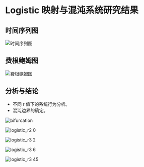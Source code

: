 # Logistic 映射与混沌系统研究结果

## 时间序列图

![时间序列图](path/to/timeseries.png)

## 费根鲍姆图

![费根鲍姆图](path/to/feigenbaum.png)

## 分析与结论

- 不同 r 值下的系统行为分析。
- 混沌边界的确定。

![bifurcation](https://github.com/user-attachments/assets/4eab722c-deb4-4ff2-a51a-789424dd0528)


![logistic_r2 0](https://github.com/user-attachments/assets/021def1a-6ddc-44af-b5e0-d38bd1618079)

![logistic_r3 2](https://github.com/user-attachments/assets/5b04e415-41a3-46c0-a601-95ee0d2d9a70)

![logistic_r3 6](https://github.com/user-attachments/assets/e4959d34-be83-4da2-b482-4995d5448081)

![logistic_r3 45](https://github.com/user-attachments/assets/70bc54ab-ee6f-4de1-8931-97a6d1acdc95)




